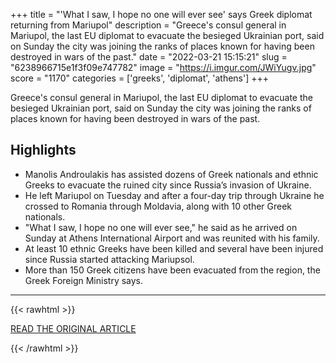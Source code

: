 +++
title = "'What I saw, I hope no one will ever see' says Greek diplomat returning from Mariupol"
description = "Greece's consul general in Mariupol, the last EU diplomat to evacuate the besieged Ukrainian port, said on Sunday the city was joining the ranks of places known for having been destroyed in wars of the past."
date = "2022-03-21 15:15:21"
slug = "6238966715e1f3f09e747782"
image = "https://i.imgur.com/JWiYugv.jpg"
score = "1170"
categories = ['greeks', 'diplomat', 'athens']
+++

Greece's consul general in Mariupol, the last EU diplomat to evacuate the besieged Ukrainian port, said on Sunday the city was joining the ranks of places known for having been destroyed in wars of the past.

## Highlights

- Manolis Androulakis has assisted dozens of Greek nationals and ethnic Greeks to evacuate the ruined city since Russia’s invasion of Ukraine.
- He left Mariupol on Tuesday and after a four-day trip through Ukraine he crossed to Romania through Moldavia, along with 10 other Greek nationals.
- "What I saw, I hope no one will ever see," he said as he arrived on Sunday at Athens International Airport and was reunited with his family.
- At least 10 ethnic Greeks have been killed and several have been injured since Russia started attacking Mariupsol.
- More than 150 Greek citizens have been evacuated from the region, the Greek Foreign Ministry says.

---

{{< rawhtml >}}
  <p class="article-category">
    <a target="_blank" href="https://www.reuters.com/world/europe/what-i-saw-i-hope-no-one-will-ever-see-says-greek-diplomat-returning-mariupol-2022-03-20/">READ THE ORIGINAL ARTICLE</a>
  </p>
{{< /rawhtml >}}

